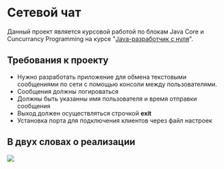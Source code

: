 # Сетевой чат
Данный проект является курсовой работой по блокам Java Core и Сuncurrancy Programming на курсе "[Java-разработчик с нуля](https://netology.ru/programs/java-developer)".

## Требования к проекту
* Нужно разработать приложение для обмена текстовыми сообщениями по сети с помощью консоли между пользователями.
* Сообщения должны логироваться
* Должны быть указанны имя пользователя и время отправки сообщения
* Выход должен осуществляться строчкой **exit**
* Установка порта для подключения клиентов через файл настроек

## В двух словах о реализации

![](https://lh3.googleusercontent.com/0MAEnCh4fexQoUg45EuOOEifYnSpIONYBLESgFwTuxwfRDRm8_-ZsX_IKmO7wNZFiGL5ng=s167)


